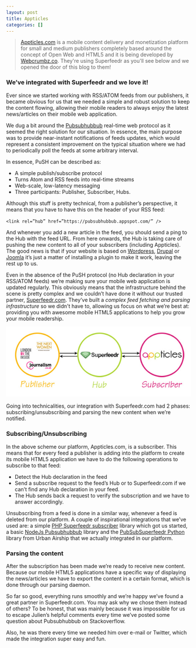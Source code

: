 ```yaml
---
layout: post
title: Appticles
categories: []
---
```


> [Appticles.com](http://appticles.com) is a mobile content delivery and monetization platform for small and medium publishers completely based around the concept of Open Web and HTML5 and it is being developed by [Webcrumbz.co](http://webcrumbz.co/). They're using Superfeedr as you'll see below and we opened the door of this blog to them!

### We’ve integrated with Superfeedr and we love it!

Ever since we started working with RSS/ATOM feeds from our publishers, it became obvious for us that we needed a simple and robust solution to keep the content flowing, allowing their mobile readers to always enjoy the latest news/articles on their mobile web application.  

We dug a bit around the [Pubsubhubbub](https://code.google.com/p/pubsubhubbub/) real-time web protocol as it seemed the right solution for our situation. In essence, the main purpose was to provide near-instant notifications of feeds updates, which would represent a consistent improvement on the typical situation where we had to periodically poll the feeds at some arbitrary interval.

In essence, PuSH can be described as: 
* A simple publish/subscribe protocol
* Turns Atom and RSS feeds into real-time streams
* Web-scale, low-latency messaging
* Three participants: Publisher, Subscriber, Hubs. 

Although this stuff is pretty technical, from a publisher’s perspective, it means that you have to have this on the header of your RSS feed:

``<link rel=”hub” href=”https://pubsubhubbub.appspot.com/” />``

And whenever you add a new article in the feed, you should send a ping to the Hub with the feed URL. From here onwards, the Hub is taking care of pushing the new content to all of your subscribers (including Appticles). The good news is that if your website is based on [Wordpress](http://wordpress.org/extend/plugins/pubsubhubbub/), [Drupal](http://drupal.org/project/push_hub) or [Joomla](http://extensions.joomla.org/) it’s just a matter of installing a plugin to make it work, leaving the rest up to us.

Even in the absence of the PuSH protocol (no Hub declaration in your RSS/ATOM feeds) we’re making sure your mobile web application is updated regularly. This obviously means that the infrastructure behind the scene is pretty complex and we couldn’t have done it without our trusted partner, [Superfeedr.com](http://superfeedr.com). They’ve built a *complex feed fetching and parsing infrastructure* so we didn't have to, allowing us focus on what we’re best at: providing you with awesome mobile HTML5 applications to help you grow your mobile readership.

![Appticles Integration](../images/appticles.jpg)

Going into technicalities, our integration with Superfeedr.com had 2 phases: subscribing/unsubscribing and parsing the new content when we’re notified.

### Subscribing/Unsubscribing

In the above scheme our platform, Appticles.com, is a subscriber. This means that for every feed a publisher is adding into the platform to create its mobile HTML5 application we have to do the following operations to subscribe to that feed:

* Detect the Hub declaration in the feed
* Send a subscribe request to the feed’s Hub or to Superfeedr.com if we can’t find any Hub declaration in your feed.
* The Hub sends back a request to verify the subscription and we have to answer accordingly.

Unsubscribing from a feed is done in a similar way, whenever a feed is deleted from our platform. A couple of inspirational integrations that we’ve used are: a simple [PHP Superfeedr subscriber](https://github.com/adrinavarro/Superfeedr.php) library which got us started,  a basic [NodeJs Pubsubhubbub](http://codesnipp.it/javascript/node.js-basic-pubsubhubbub-librarymiddleware) library and the [PubSubSuperfeedr Python](https://github.com/urbanairship/pubsubsuperfeedr) library from Urban Airship that we actually integrated in our platform.

### Parsing the content

After the subscription has been made we’re ready to receive new content. Because our mobile HTML5 applications have a specific way of displaying the news/articles we have to export the content in a certain format, which is done through our parsing daemon.  

So far so good, everything runs smoothly and we’re happy we’ve found a great partner in Superfeedr.com. You may ask why we chose them instead of others? To be honest, that was mainly because it was impossible for us to escape Julien’s helpful comments every time we’ve posted some question about Pubsubhubbub on Stackoverflow. 

Also, he was there every time we needed him over e-mail or Twitter, which made the integration super easy and fun.



